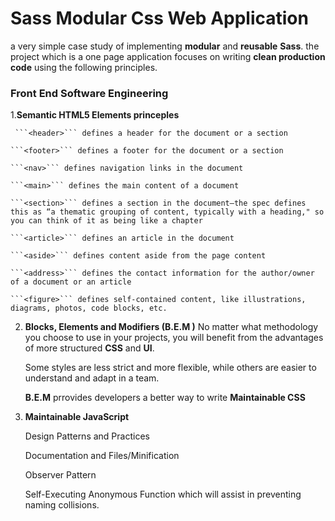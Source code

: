   # Sass Modular Css Web Application
  
  
  a very simple case study of implementing **modular** and **reusable**  **Sass**.
  the project which is a one page application focuses on writing **clean production code** using the following principles.

  ### Front End Software Engineering 

  
  1.**Semantic HTML5  Elements princeples**

     ```<header>``` defines a header for the document or a section

    ```<footer>``` defines a footer for the document or a section

    ```<nav>``` defines navigation links in the document

    ```<main>``` defines the main content of a document

    ```<section>``` defines a section in the document—the spec defines this as “a thematic grouping of content, typically with a heading," so you can think of it as being like a chapter

    ```<article>``` defines an article in the document

    ```<aside>``` defines content aside from the page content

    ```<address>``` defines the contact information for the author/owner of a document or an article

    ```<figure>``` defines self-contained content, like illustrations, diagrams, photos, code blocks, etc.




  2.  **Blocks, Elements and Modifiers (B.E.M )** 
      No matter what methodology you choose to use in your projects, you will benefit from the advantages of more structured **CSS** and **UI**.

      Some styles are less strict and more flexible, while others are easier to understand and adapt in a team.

        **B.E.M** prrovides developers a better way to write  **Maintainable CSS**

  3.   **Maintainable JavaScript**

       Design Patterns and Practices

       Documentation and Files/Minification

       Observer Pattern

       Self-Executing Anonymous Function  which will assist in preventing naming collisions.

  
